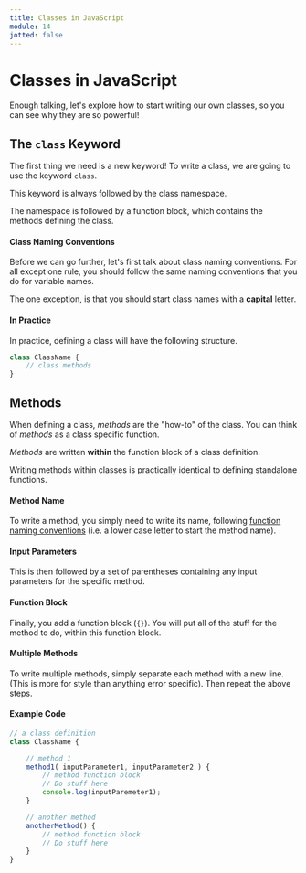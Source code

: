 ```yaml
---
title: Classes in JavaScript
module: 14
jotted: false
---
```


# Classes in JavaScript

Enough talking, let's explore how to start writing our own classes, so you can see why they are so powerful!

## The `class` Keyword

The first thing we need is a new keyword! To write a class, we are going to use the keyword `class`.

This keyword is always followed by the class namespace.

The namespace is followed by a function block, which contains the methods defining the class.

#### Class Naming Conventions

Before we can go further, let's first talk about class naming conventions. For all except one rule, you should follow the same naming conventions that you do for variable names.

The one exception, is that you should start class names with a **capital** letter.

#### In Practice

In practice, defining a class will have the following structure.

```js
class ClassName {
    // class methods
}
```

## Methods

When defining a class, _methods_ are the "how-to" of the class. You can think of _methods_ as a class specific function.

_Methods_ are written **within** the function block of a class definition.

Writing methods within classes is practically identical to defining standalone functions.

#### Method Name

To write a method, you simply need to write its name, following [function naming conventions]({{site.baseurl}}/modules/week-10/defining-functions/#naming-functions) (i.e. a lower case letter to start the method name).

#### Input Parameters

This is then followed by a set of parentheses containing any input parameters for the specific method.

#### Function Block

Finally, you add a function block (`{}`). You will put all of the stuff for the method to do, within this function block.

#### Multiple Methods

To write multiple methods, simply separate each method with a new line. (This is more for style than anything error specific). Then repeat the above steps.

#### Example Code

```js
// a class definition
class ClassName {

    // method 1
    method1( inputParameter1, inputParameter2 ) {
        // method function block
        // Do stuff here
        console.log(inputParemeter1);
    }

    // another method
    anotherMethod() {
        // method function block
        // Do stuff here
    }
}
```
